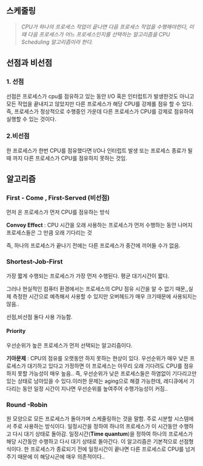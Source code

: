 ## 스케줄링 



> *CPU가 하나의 프로세스 작업이 끝나면 다음 프로세스 작업을 수행해야한다, 이때 다음 프로세스가 어느 프로세스인지를 선택하는 알고리즘을 CPU Scheduling 알고리즘이라 한다.*



## 선점과 비선점



### 1. 선점

선점은 프로세스가 cpu를 점유하고 있는 동안 I/O 혹은 인터럽트가 발생한것도 아니고 모든 작업을 끝내지고 않았지만 다른 프로세스가 해당 CPU를 강제롤 점유 할 수 있다. 즉, 프로세스가 정상적으로 수행중인 가운데 다른 프로세스가 CPU를 강제로 점유하여 실행할 수 있는 것이다.

### 2.비선점

한 프로세스가 한번 CPU를 점유했다면 I/O나 인터럽트 발생 또는 프로세스 종료가 될 때 까지 다른 프로세스가 CPU를 점유하지 못하는 것임.



## 알고리즘



### First - Come , First-Served  (비선점)

먼저 온 프로세스가 먼저 CPU를 점유하는 방식

**Convoy Effect** : CPU 시간을 오래 사용하는 프로세스가 먼저 수행하는 동안 나머지 프로세스들은 그 만큼 오래 기다리는 것

즉, 하나의 프로세스가 끝나기 전에는 다른 프로세스가 중간에 끼어들 수가 없음.



### Shortest-Job-First

가장 짧게 수행되는 프로세스가 가장 먼저 수행된다. 평균 대기시간이 짧다.

그러나 현실적인 컴퓨터 환경에서는 프로세스의 CPU 점유 시간을 알 수 없기 때문,,실제 측정한 시간으로 예측해서 사용할 수 있지만 오버헤드가 매우 크기때문에 사용되지는 않음..

선점,비선점 둘다 사용 가능함.



#### Priority

우선순위가 높은 프로세스가 먼저 선택되는 알고리즘이다.

**기아문제** : CPU의 점유를 오랫동안 하지 못하는 현상이 있다. 우선순위가 매우 낮은 프로세스가 대기하고 있다고 가정하면 이 프로세스는 아무리 오래 기다려도 CPU를 점유하지 못할 가능성이 매우 높음.. 즉, 우선순위가 낮은 프로세스들은 하염없이 기다리고만 있는 상태로 남아있을 수 있다.이러한 문제는 aging으로 해결 가능한데, 레디큐에서 기다리는 동안 일정 시간이 지나면 우선순위를 높여주어 수행가능성이 커짐..



### Round -Robin

원 모양으로 모든 프로세스가 돌아가며 스케줄링하는 것을 말함. 주로 시분할 시스템에서 주로 사용하는 방식이다. 일정시간을 정하여 하나의 프로세스가 이 시간동안 수행하고 다시 대기 상태로 돌아감. 일정시간(**Time quantum**)을 정하여 하나의 프로세스가 해당 시간동안 수행하고 다시 대기 상태로 돌아간다. 이 알고리즘은 기본적으로 선점형식이다. 한 프로세스가 종료되기 전에 일정시간이 끝나면 다른 프로세스로 CPU를 넘겨주기 때문에 이 해당시곤에 매우 의존적이다..